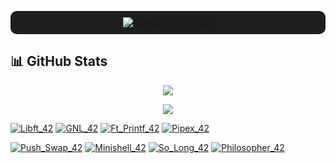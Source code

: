 <p align="center" style="background-color:#1e1e1e; padding:10px; border-radius:10px;">
  <a href="https://github.com/oakoudad/badge42">
    <img src="https://badge.mediaplus.ma/kettlebells/calleaum?1337Badge=off&UM6P=off" alt="calleaum's 42 stats" />
  </a>
</p>

## 📊 GitHub Stats

<p align="center">
  <img src="https://github-readme-stats.vercel.app/api?username=Calleaum&show_icons=true&title_color=f4d03f&text_color=f4d03f&icon_color=f4d03f&bg_color=1c1c1f&border_color=3b3b3f" />
</p>
<p align="center">
  <img src="https://github-readme-stats.vercel.app/api/top-langs/?username=Calleaum&layout=compact&title_color=f4d03f&text_color=f4d03f&icon_color=f4d03f&bg_color=1c1c1f&border_color=3b3b3f" />
</p>

<p align="center">
  
[![Libft_42](https://img.shields.io/badge/-Libft_42-f4d03f?style=for-the-badge&logo=github&logoColor=000000)](https://github.com/Calleaum/Libft_42)
[![GNL_42](https://img.shields.io/badge/-GNL_42-3b3b3f?style=for-the-badge&logo=github&logoColor=f4d03f)](https://github.com/Calleaum/Get_next_line_42)
[![Ft_Printf_42](https://img.shields.io/badge/-Ft_Printf_42-f4d03f?style=for-the-badge&logo=github&logoColor=000000)](https://github.com/Calleaum/Ft_printf_42)
[![Pipex_42](https://img.shields.io/badge/-Pipex_42-3b3b3f?style=for-the-badge&logo=github&logoColor=f4d03f)](https://github.com/Calleaum/Pipex_42)

</p>

<p align="center">
  
[![Push_Swap_42](https://img.shields.io/badge/-Push_Swap_42-f4d03f?style=for-the-badge&logo=github&logoColor=000000)](https://github.com/Calleaum/Push_Swap_42)
[![Minishell_42](https://img.shields.io/badge/-Minishell_42-3b3b3f?style=for-the-badge&logo=github&logoColor=f4d03f)](https://github.com/Calleaum/Minishell_42)
[![So_Long_42](https://img.shields.io/badge/-So_Long_42-f4d03f?style=for-the-badge&logo=github&logoColor=000000)](https://github.com/Calleaum/So_long_42)
[![Philosopher_42](https://img.shields.io/badge/-Philosopher_42-3b3b3f?style=for-the-badge&logo=github&logoColor=f4d03f)](https://github.com/Calleaum/Philosopher_42)

</p>






